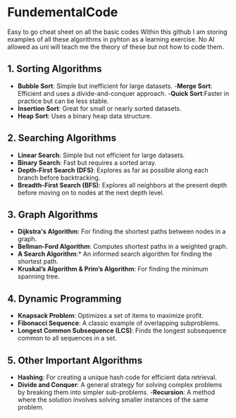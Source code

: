 # FundementalCode
Easy to go cheat sheet on all the basic codes
Within this github I am storing examples of all these algorithms in pyhton as a learning exercise. No AI allowed as uni will teach me the theory of these but not how to code them.

## 1. Sorting Algorithms

- **Bubble Sort**: Simple but inefficient for large datasets.
-**Merge Sort**: Efficient and uses a divide-and-conquer approach.
-**Quick Sort**:Faster in practice but can be less stable.
- **Insertion Sort**: Great for small or nearly sorted datasets.
- **Heap Sort**: Uses a binary heap data structure.

## 2. Searching Algorithms

- **Linear Search**: Simple but not efficient for large datasets.
- **Binary Search**: Fast but requires a sorted array.
- **Depth-First Search (DFS)**: Explores as far as possible along each branch before backtracking.
- **Breadth-First Search (BFS)**: Explores all neighbors at the present depth before moving on to nodes at the next depth level.

## 3. Graph Algorithms

- **Dijkstra's Algorithm**: For finding the shortest paths between nodes in a graph.
- **Bellman-Ford Algorithm**: Computes shortest paths in a weighted graph.
- **A Search Algorithm**:* An informed search algorithm for finding the shortest path.
- **Kruskal’s Algorithm & Prim’s Algorithm**: For finding the minimum spanning tree.

## 4. Dynamic Programming

- **Knapsack Problem**: Optimizes a set of items to maximize profit.
- **Fibonacci Sequence**: A classic example of overlapping subproblems.
- **Longest Common Subsequence (LCS)**: Finds the longest subsequence common to all sequences in a set.

## 5. Other Important Algorithms

- **Hashing**: For creating a unique hash code for efficient data retrieval.
- **Divide and Conquer**: A general strategy for solving complex problems by breaking them into simpler sub-problems.
-**Recursion**: A method where the solution involves solving smaller instances of the same problem.
